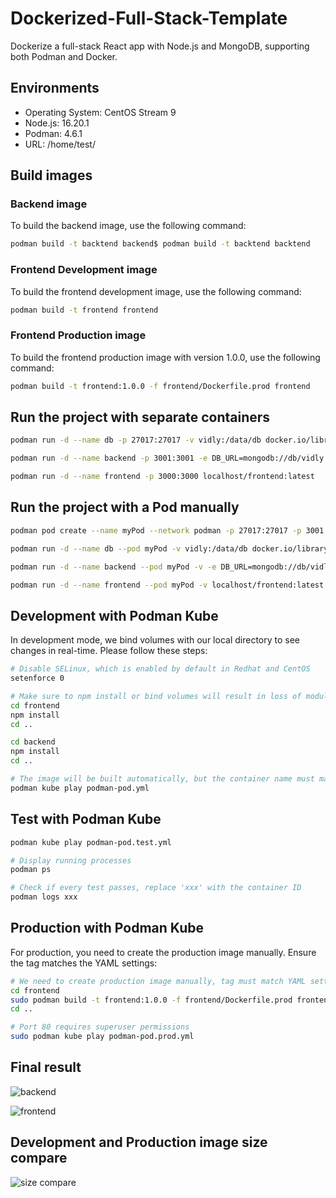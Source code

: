 # Dockerized-Full-Stack-Template

Dockerize a full-stack React app with Node.js and MongoDB, supporting both Podman and Docker.

## Environments

- Operating System: CentOS Stream 9
- Node.js: 16.20.1
- Podman: 4.6.1
- URL: /home/test/

## Build images

### Backend image

To build the backend image, use the following command:

```bash
podman build -t backtend backend$ podman build -t backtend backtend
```

### Frontend Development image

To build the frontend development image, use the following command:

```bash
podman build -t frontend frontend
```

### Frontend Production image

To build the frontend production image with version 1.0.0, use the following command:

```bash
podman build -t frontend:1.0.0 -f frontend/Dockerfile.prod frontend
```

## Run the project with separate containers

```bash
podman run -d --name db -p 27017:27017 -v vidly:/data/db docker.io/library/mongo:4.0-xenial

podman run -d --name backend -p 3001:3001 -e DB_URL=mongodb://db/vidly localhost/backend:latest

podman run -d --name frontend -p 3000:3000 localhost/frontend:latest
```

## Run the project with a Pod manually

```bash
podman pod create --name myPod --network podman -p 27017:27017 -p 3001:3001 -p 3000:3000

podman run -d --name db --pod myPod -v vidly:/data/db docker.io/library/mongo:4.0-xenial

podman run -d --name backend --pod myPod -v -e DB_URL=mongodb://db/vidly localhost/backend:latest

podman run -d --name frontend --pod myPod -v localhost/frontend:latest
```

## Development with Podman Kube

In development mode, we bind volumes with our local directory to see changes in real-time. Please follow these steps:

```bash
# Disable SELinux, which is enabled by default in Redhat and CentOS
setenforce 0

# Make sure to npm install or bind volumes will result in loss of modules inside the container
cd frontend
npm install
cd ..

cd backend
npm install
cd ..

# The image will be built automatically, but the container name must match the subdirectory name
podman kube play podman-pod.yml
```

## Test with Podman Kube

```bash
podman kube play podman-pod.test.yml

# Display running processes
podman ps

# Check if every test passes, replace 'xxx' with the container ID
podman logs xxx
```

## Production with Podman Kube

For production, you need to create the production image manually. Ensure the tag matches the YAML settings:

```bash
# We need to create production image manually, tag must match YAML setting
cd frontend
sudo podman build -t frontend:1.0.0 -f frontend/Dockerfile.prod frontend
cd ..

# Port 80 requires superuser permissions
sudo podman kube play podman-pod.prod.yml

```

## Final result
![backend](https://github.com/orenccl/Dockerized-Full-Stack-Template/assets/16741926/f3c3ca60-fedb-4a6b-9c8c-7034ef7a05c9)

![frontend](https://github.com/orenccl/Dockerized-Full-Stack-Template/assets/16741926/16ed177f-d776-4f35-8aff-a3637bd4e676)

## Development and Production image size compare
![size compare](https://github.com/orenccl/Dockerized-Full-Stack-Template/assets/16741926/06dd779b-2761-4780-8058-9ade0fabf835)

